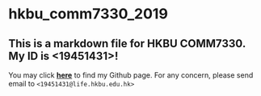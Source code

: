 # hkbu_comm7330_2019
## This is a markdown file for HKBU COMM7330. My ID is <19451431>!
You may click [**here**](https://github.com/SimonWangOne) to find my Github page.
For any concern, please send email to 
`<19451431@life.hkbu.edu.hk>`
